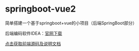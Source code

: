 # springboot-vue2

简单搭建一个基于springboot+vue的小项目（后端SpringBoot部分）

后端编码软件IDEA：[官网下载](https://www.jetbrains.com/idea/download/)

[点击获取前端源码及说明文档](https://github.com/monkeyhlj/springboot-vue)

